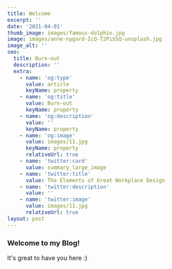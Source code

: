 ```yaml
---
title: Welcome
excerpt: ''
date: '2021-04-01'
thumb_image: images/famous-dolphin.jpg
image: images/anne-nygard-IcQ-T2PiS5Q-unsplash.jpg
image_alt: ''
seo:
  title: Burn-out
  description: ''
  extra:
    - name: 'og:type'
      value: article
      keyName: property
    - name: 'og:title'
      value: Burn-out
      keyName: property
    - name: 'og:description'
      value: ''
      keyName: property
    - name: 'og:image'
      value: images/11.jpg
      keyName: property
      relativeUrl: true
    - name: 'twitter:card'
      value: summary_large_image
    - name: 'twitter:title'
      value: The Elements of Great Workplace Design
    - name: 'twitter:description'
      value: ''
    - name: 'twitter:image'
      value: images/11.jpg
      relativeUrl: true
layout: post
---
```

### Welcome to my Blog!

It's great to have you here :)
